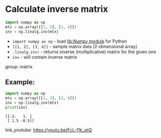 # Calculate inverse matrix

```python
import numpy as np
mtx = np.array([[1, 2], [3, 4]])
inv = np.linalg.inv(mtx)
```

- `import numpy as np` - load [lib:Numpy module](/python-numpy/how-to-install-python-numpy-lib) for Python
- `[[1, 2], [3, 4]]` - sample matrix data (2-dimensional array)
- `.linalg.inv(` - returns inverse (multiplicative) matrix for the given one 
- `inv` - will contain inverse matrix

group: matrix

## Example: 
```python
import numpy as np
mtx = np.array([[1, 2], [3, 4]])
inv = np.linalg.inv(mtx)
print(inv)
```
```
[[-2.   1. ]
 [ 1.5 -0.5]]

```

link_youtube: https://youtu.be/FcL-f1k_ptQ
